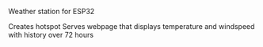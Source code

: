 Weather station for ESP32

Creates hotspot 
Serves webpage that displays temperature and windspeed with history over 72 hours
